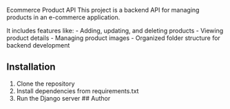 

Ecommerce Product API 
 This project is a backend API for managing products in an e-commerce application. 

 It includes features like: - Adding, updating, and deleting products - Viewing product 
details - Managing product images - Organized folder structure for backend development 
## Installation 
 1. Clone the repository 
 2. Install dependencies from requirements.txt 
 3. Run the Django server ## Author
